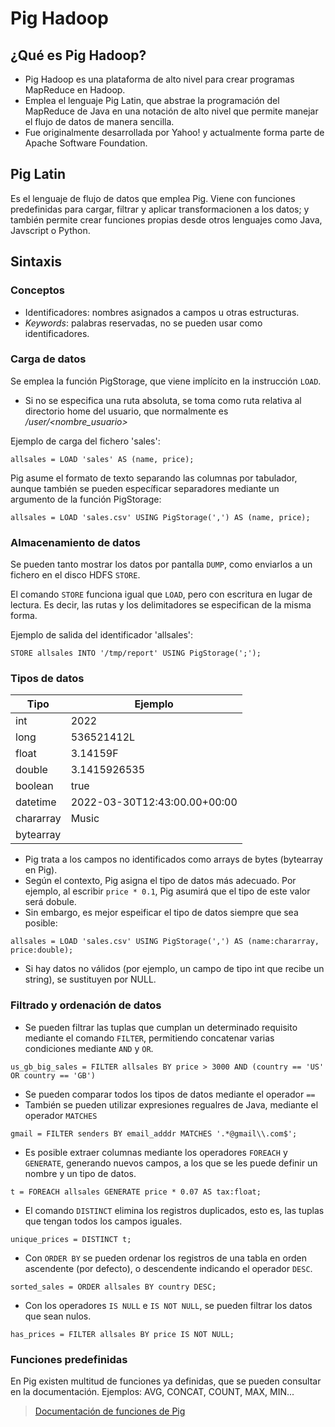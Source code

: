 # Pig Hadoop

## ¿Qué es Pig Hadoop?

- Pig Hadoop es una plataforma de alto nivel para crear programas MapReduce en Hadoop.
- Emplea el lenguaje Pig Latin, que abstrae la programación del MapReduce de Java en una notación de alto nivel que permite manejar el flujo de datos de manera sencilla.
- Fue originalmente desarrollada por Yahoo! y actualmente forma parte de Apache Software Foundation.

## Pig Latin

Es el lenguaje de flujo de datos que emplea Pig. Viene con funciones predefinidas para cargar, filtrar y aplicar transformacionen a los datos; y también permite crear funciones propias desde otros lenguajes como Java, Javscript o Python.

## Sintaxis

### Conceptos

- Identificadores: nombres asignados a campos u otras estructuras.
- *Keywords*: palabras reservadas, no se pueden usar como identificadores.

### Carga de datos

Se emplea la función PigStorage, que viene implícito en la instrucción ```LOAD```.

- Si no se especifica una ruta absoluta, se toma como ruta relativa al directorio home del usuario, que normalmente es */user/\<nombre_usuario>*

Ejemplo de carga del fichero 'sales':

```Pig Latin
allsales = LOAD 'sales' AS (name, price);
```

Pig asume el formato de texto separando las columnas por tabulador, aunque también se pueden específicar separadores mediante un argumento de la función PigStorage:

```Pig Latin
allsales = LOAD 'sales.csv' USING PigStorage(',') AS (name, price);
```

### Almacenamiento de datos

Se pueden tanto mostrar los datos por pantalla ```DUMP```, como enviarlos a un fichero en el disco HDFS ```STORE```.

El comando ```STORE``` funciona igual que ```LOAD```, pero con escritura en lugar de lectura. Es decir, las rutas y los delimitadores se especifican de la misma forma.

Ejemplo de salida del identificador 'allsales':

```Pig Latin
STORE allsales INTO '/tmp/report' USING PigStorage(';');
```

### Tipos de datos

|Tipo|Ejemplo|
|-|-|
|int|2022|
|long|536521412L|
|float|3.14159F|
|double|3.1415926535|
|boolean|true|
|datetime|2022-03-30T12:43:00.00+00:00|
|chararray|Music|
|bytearray||

- Pig trata a los campos no identificados como arrays de bytes (bytearray en Pig).
- Según el contexto, Pig asigna el tipo de datos más adecuado. Por ejemplo, al escribir ```price * 0.1```, Pig asumirá que el tipo de este valor será dobule.
- Sin embargo, es mejor espeificar el tipo de datos siempre que sea posible:

```Pig Latin
allsales = LOAD 'sales.csv' USING PigStorage(',') AS (name:chararray, price:double);
```

- Si hay datos no válidos (por ejemplo, un campo de tipo int que recibe un string), se sustituyen por NULL.

### Filtrado y ordenación de datos

- Se pueden filtrar las tuplas que cumplan un determinado requisito mediante el comando ```FILTER```, permitiendo concatenar varias condiciones mediante ```AND``` y ```OR```.

```Pig Latin
us_gb_big_sales = FILTER allsales BY price > 3000 AND (country == 'US' OR country == 'GB') 
```

- Se pueden comparar todos los tipos de datos mediante el operador ```==```
- También se pueden utilizar expresiones regualres de Java, mediante el operador ```MATCHES```

```Pig Latin
gmail = FILTER senders BY email_adddr MATCHES '.*@gmail\\.com$';
```

- Es posible extraer columnas mediante los operadores ```FOREACH``` y ```GENERATE```, generando nuevos campos, a los que se les puede definir un nombre y un tipo de datos.

```Pig Latin
t = FOREACH allsales GENERATE price * 0.07 AS tax:float;
```

- El comando ```DISTINCT``` elimina los registros duplicados, esto es, las tuplas que tengan todos los campos iguales.

```Pig Latin
unique_prices = DISTINCT t;
```

- Con ```ORDER BY``` se pueden ordenar los registros de una tabla en orden ascendente (por defecto), o descendente indicando el operador ```DESC```.

```Pig Latin
sorted_sales = ORDER allsales BY country DESC;
```

- Con los operadores ```IS NULL``` e ```IS NOT NULL```, se pueden filtrar los datos que sean nulos.

```Pig Latin
has_prices = FILTER allsales BY price IS NOT NULL;
```

### Funciones predefinidas

En Pig existen multitud de funciones ya definidas, que se pueden consultar en la documentación. Ejemplos: AVG, CONCAT, COUNT, MAX, MIN...

> [Documentación de funciones de Pig](https://pig.apache.org/docs/latest/func.html)
